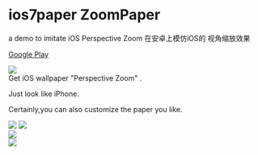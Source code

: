 # ios7paper ZoomPaper
a demo to imitate iOS Perspective Zoom
在安卓上模仿iOS的 视角缩放效果

[Google Play](https://play.google.com/store/apps/details?id=com.duanze.ios7paper)

![](https://github.com/duanze/ios7paper/raw/master/宣传图.png)  
Get iOS wallpaper "Perspective Zoom" .

Just look like iPhone.

Certainly,you can also customize the paper you like.

![](https://github.com/duanze/ios7paper/raw/master/Screenshot_2015-03-20-23-27-16.jpeg)
![](https://github.com/duanze/ios7paper/raw/master/Screenshot_2015-03-21-19-08-27.jpeg)  
![](https://github.com/duanze/ios7paper/raw/master/Screenshot_2015-03-20-23-25-53.jpeg)  
![](https://github.com/duanze/ios7paper/raw/master/Screenshot_2015-03-20-23-26-33.jpeg)  





